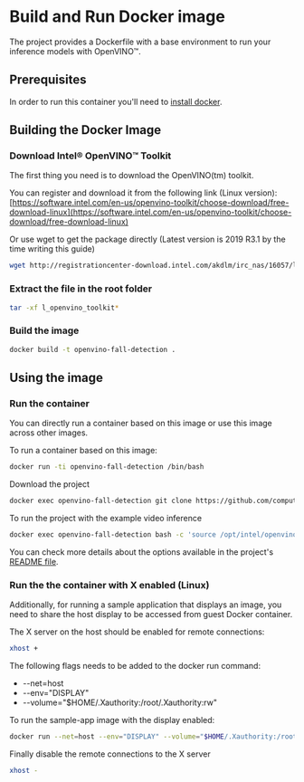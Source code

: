 # Build and Run Docker image

The project provides a Dockerfile with a base environment to run your inference models with OpenVINO™.

## Prerequisites

In order to run this container you'll need to [install docker](https://docs.docker.com/install/).

## Building the Docker Image

### Download Intel® OpenVINO™ Toolkit

The first thing you need is to download the OpenVINO(tm) toolkit.

You can register and download it from the following link (Linux version):
[https://software.intel.com/en-us/openvino-toolkit/choose-download/free-download-linux](https://software.intel.com/en-us/openvino-toolkit/choose-download/free-download-linux)

Or use wget to get the package directly (Latest version is 2019 R3.1 by the time writing this guide)

``` bash
wget http://registrationcenter-download.intel.com/akdlm/irc_nas/16057/l_openvino_toolkit_p_2019.3.376.tgz
```

### Extract the file in the root folder

``` bash
tar -xf l_openvino_toolkit*
```

### Build the image

``` bash
docker build -t openvino-fall-detection .
```

## Using the image

### Run the container

You can directly run a container based on this image or use this image across other images.

To run a container based on this image:

``` bash
docker run -ti openvino-fall-detection /bin/bash
```

Download the project

``` bash
docker exec openvino-fall-detection git clone https://github.com/computationalcore/fall-detection
```

To run the project with the example video inference

``` bash
docker exec openvino-fall-detection bash -c 'source /opt/intel/openvino/bin/setupvars.sh && cd /app/fall-detection && python3 fall_detection.py -i example/demo.mp4'
```

You can check more details about the options available in the project's [README file](README.md).

### Run the the container with X enabled (Linux)

Additionally, for running a sample application that displays an image, you need to share the host display to be accessed from guest Docker container.

The X server on the host should be enabled for remote connections:

``` bash
xhost +
```

The following flags needs to be added to the docker run command:

* --net=host
* --env="DISPLAY"
* --volume="$HOME/.Xauthority:/root/.Xauthority:rw"

To run the sample-app image with the display enabled:

``` bash
docker run --net=host --env="DISPLAY" --volume="$HOME/.Xauthority:/root/.Xauthority:rw" -ti sample-app /bin/bash
```

Finally disable the remote connections to the X server

``` bash
xhost -
```